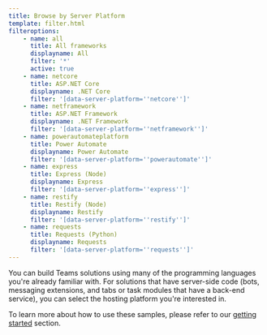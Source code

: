 ```yaml
---
title: Browse by Server Platform
template: filter.html
filteroptions:
    - name: all
      title: All frameworks
      displayname: All
      filter: '*'
      active: true
    - name: netcore
      title: ASP.NET Core
      displayname: .NET Core
      filter: '[data-server-platform=''netcore'']'
    - name: netframework
      title: ASP.NET Framework
      displayname: .NET Framework
      filter: '[data-server-platform=''netframework'']'
    - name: powerautomateplatform
      title: Power Automate
      displayname: Power Automate
      filter: '[data-server-platform=''powerautomate'']'
    - name: express
      title: Express (Node)
      displayname: Express
      filter: '[data-server-platform=''express'']'
    - name: restify
      title: Restify (Node)
      displayname: Restify
      filter: '[data-server-platform=''restify'']'
    - name: requests
      title: Requests (Python)
      displayname: Requests
      filter: '[data-server-platform=''requests'']'
---
```



You can build Teams solutions using many of the programming languages you're already familiar with. For solutions that have server-side code (bots, messaging extensions, and tabs or task modules that have a back-end service), you can select the hosting platform you're interested in.

To learn more about how to use these samples, please refer to our [getting started](../gettingstarted/index.md) section.
